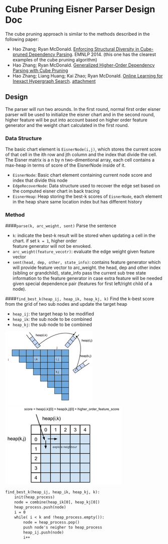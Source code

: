 
# Cube Pruning Eisner Parser Design Doc                                                                                     

The cube pruning approach is similar to the methods described in the following paper:                                                    
* Hao Zhang; Ryan McDonald. [Enforcing Structural Diversity in Cube-pruned Dependency Parsing](http://www.aclweb.org/anthology/P/P14/P14-2107.pdf). EMNLP 2014. (this one has the clearest examples of the cube pruning algorithm) 
* Hao Zhang; Ryan McDonald. [Generalized Higher-Order Dependency Parsing with Cube Pruning](http://www.aclweb.org/anthology/D/D12/D12-1030.pdf)                                                                                     
* Hao Zhang; Liang Huang; Kai Zhao; Ryan McDonald. [Online Learning for Inexact Hypergraph Search](http://www.aclweb.org/anthology/D/D13/D13-1093.pdf). [attachment](http://www.aclweb.org/anthology/attachments/D/D13/D13-1093.Attachment.pdf)                                                                                                       

## Design                                                                                                         

The parser will run two arounds. In the first round, normal first order eisner parser will be used to initialize the eisner chart and in the second round, higher feature will be put into account based on higher order feature generator and the weight chart calculated in the first round.                            

### Data Structure
The basic chart element is `EisnerNode(i,j)`, which stores the current score of that cell in the ith row and jth column and the index that divide the cell. The Eisner matrix is a n by n two-dimentional array, each cell 
contains a max-heap in terms of score of the EisnerNode inside of it.  

* `EisnerNode`: Basic chart element containing current node score and index that divide this node  
* `EdgeRecoverNode`: Data structure used to recover the edge set based on the computed eisner chart in back tracing  
* `EisnerHeap`: Heap storing the best-k scores of `EisnerNode`, each element in the heap share same location index but has different history 

 

### Method
 
####`parse(k, arc_weight, sent)` 
Parse the sentence

* `k`: indicate the best-k result will be stored when updating a cell in the chart. if set `k = 1`, higher order  
feature generator will not be envoked.                                                                            
* `arc_weight(feature_vecotr)`: evaluate the edge weight given feature vector
* `sent(head, dep, other, state_info)`:  contains feature generator which will provide feature vector to arc_weight.
the head, dep and other index (sibling or grandchild), state_info pass the current sub tree state information 
to the feature generator in case extra feature will be needed given special dependence pair (features for first
left/right child of a node).

####`find_best_k(heap_ij, heap_ik, heap_kj, k)` 
Find the k-best score from the grid of two sub nodes and update the target heap

* `heap_ij`: the target heap to be modified 
* `heap_ik`: the sub node to be combined 
* `heap_kj`: the sub node to be combined   

![chart](chart.png) ![cube_pruning](cube_pruning.png) 

``` 
find_best_k(heap_ij, heap_ik, heap_kj, k):
	init(heap_process)
	node = combine(heap_ik[0], heap_kj[0])
	heap_process.push(node)
	i = 0
	while( i < k and !heap_process.empty()):
		node = heap_process.pop()
		push node's neigher to heap_process
		heap_ij.push(node)
		i++
```